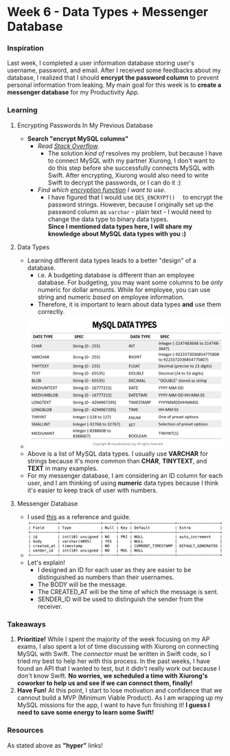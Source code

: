 # Week 6 - Data Types + Messenger Database 

### Inspiration
Last week, I completed a user information database storing user's username, password, and email. After I received some feedbacks about my database, I realized that I should __encrypt the password column__ to prevent personal information from leaking. My main goal for this week is to __create a messenger database__ for my Productivity App.

### Learning
1. Encrypting Passwords In My Previous Database 
    * __Search "encrypt MySQL columns"__
      * _Read [Stack Overflow](https://stackoverflow.com/questions/4275882/how-to-encrypt-a-specific-column-in-a-mysql-table)_.
        * The solution _kind of_ resolves my problem, but because I have to connect MySQL with my partner Xiurong, I don't want to do this step before she successfully connects MySQL with Swift. After encrypting, Xiurong would also need to write Swift to decrypt the passwords, or I can do it :)
      * _Find which [encryption function](https://dev.mysql.com/doc/refman/8.0/en/encryption-functions.html) I want to use_.
        * I have figured that I would use ```DES_ENCRYPT()	``` to encrypt the password strings. However, because I originally set up the password column as ```varchar``` - plain text - I would need to change the data type to binary data types.<br> __Since I mentioned data types here, I will share my knowledge about MySQL data types with you :)__
2. Data Types
    * Learning different data types leads to a better "design" of a database. 
      * i.e. A budgeting database is different than an employee database. For budgeting, you may want some columns to be _only_ numeric for dollar amounts. While for employee, you can use string and numeric _based on_ employee information. 
      * Therefore, it is important to learn about data types __and__ use them correctly. 
    * ![alt text](https://github.com/JENNIFERL4209/mysql-independent-study/blob/master/images/DataTypes.png)
    * Above is a list of MySQL data types. I usually use __VARCHAR__ for strings because it's more common than __CHAR__, __TINYTEXT__, and __TEXT__ in many examples.
    * For my messenger database, I am considering an ID column for each user, and I am thinking of using __numeric__ data types because I think it's easier to keep track of user with numbers. 

3. Messenger Database
    * I used [this](https://stackoverflow.com/questions/40370069/mysql-realtime-messaging) as a reference and guide.
    * ![alt-text](https://github.com/JENNIFERL4209/mysql-independent-study/blob/master/images/Message.png)
    * Let's explain!
      * I designed an ID for each user as they are easier to be distinguished as numbers than their usernames.
      * The BODY will be the message.
      * The CREATED_AT will be the time of which the message is sent.
      * SENDER_ID will be used to distinguish the sender from the receiver. 

### Takeaways 
1. __Prioritize!__ While I spent the majority of the week focusing on my AP exams, I also spent a lot of time discussing with Xiurong on connecting MySQL with Swift. The _connector_ must be written in Swift code, so I tried my best to help her with this process. In the past weeks, I have found an API that I wanted to test, but it didn't really work out because I don't know Swift. __No worries, we scheduled a time with Xiurong's coworker to help us and see if we can connect them, finally!__
2. __Have Fun!__ At this point, I start to lose motivation and confidence that we cannout build a MVP (Minimum Viable Product). As I am wrapping up my MySQL missions for the app, I want to have fun finishing it! __I guess I need to save some energy to learn some Swift!__

### Resources
As stated above as __"hyper"__ links!